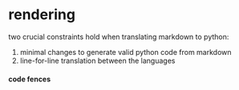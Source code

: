 # rendering

two crucial constraints hold when translating markdown to python:

1. minimal changes to generate valid python code from markdown
2. line-for-line translation between the languages

#### code fences